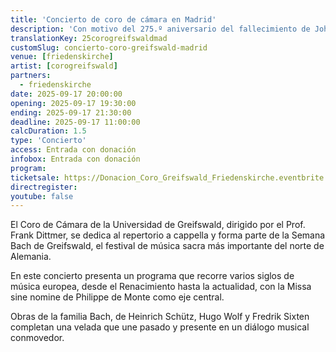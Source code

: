 ```yaml
---
title: 'Concierto de coro de cámara en Madrid'
description: 'Con motivo del 275.º aniversario del fallecimiento de Johann Sebastian Bach, te invitamos cordialmente a participar en un proyecto especial de coro.'
translationKey: 25corogreifswaldmad
customSlug: concierto-coro-greifswald-madrid
venue: [friedenskirche]
artist: [corogreifswald]
partners:
  - friedenskirche
date: 2025-09-17 20:00:00
opening: 2025-09-17 19:30:00
ending: 2025-09-17 21:30:00
deadline: 2025-09-17 11:00:00
calcDuration: 1.5
type: 'Concierto'
access: Entrada con donación
infobox: Entrada con donación
program:
ticketsale: https://Donacion_Coro_Greifswald_Friedenskirche.eventbrite.es
directregister:
youtube: false
---
```


El Coro de Cámara de la Universidad de Greifswald, dirigido por el Prof. Frank Dittmer, se dedica al repertorio a cappella y forma parte de la Semana Bach de Greifswald, el festival de música sacra más importante del norte de Alemania.

En este concierto presenta un programa que recorre varios siglos de música europea, desde el Renacimiento hasta la actualidad, con la Missa sine nomine de Philippe de Monte como eje central.

Obras de la familia Bach, de Heinrich Schütz, Hugo Wolf y Fredrik Sixten completan una velada que une pasado y presente en un diálogo musical conmovedor.
